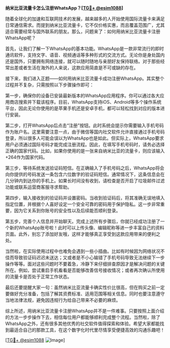 **纳米比亚流量卡怎么注册WhatsApp？[[TG💪+ @esim1088](https://t.me/s/esim1088)]**

随着全球化的加速和互联网技术的发展，越来越多的人开始使用国际流量卡来满足日常通信需求。而提到纳米比亚流量卡，它不仅价格实惠，而且覆盖范围广，尤其适合需要经常与国外联系的朋友。那么，问题来了：如何用纳米比亚流量卡注册WhatsApp呢？

首先，让我们了解一下WhatsApp的基本功能。WhatsApp是一款非常流行的即时通讯软件，支持文字、语音、视频通话等多种形式的交流方式。无论你是身处国内还是国外，只要拥有网络连接，就可以随时随地与亲朋好友保持联络。对于那些经常出差或者生活在海外的人来说，这款应用简直是不可或缺的存在。

接下来，我们进入正题——如何用纳米比亚流量卡成功注册WhatsApp。其实整个过程并不复杂，只需按照以下步骤操作即可：

第一步，确保你的设备已安装最新版本的WhatsApp应用程序。你可以通过各大应用商店搜索并下载该程序。目前，WhatsApp支持iOS、Android等多个操作系统平台，因此无论你使用的是苹果手机还是安卓手机，都可以轻松找到对应的版本进行安装。

第二步，打开WhatsApp后点击“注册”按钮。此时系统会提示你需要输入手机号码作为账户名。这里需要注意一点，由于微信等国内社交软件允许直接通过手机号码登录，所以很多人可能会误以为WhatsApp也是如此。但实际上，WhatsApp要求用户必须通过国际号码才能完成注册流程。因此，在填写手机号码时，请务必选择正确的国家代码。比如，如果你使用的是一张来自纳米比亚的流量卡，则应该输入+264作为国家代码。

第三步，等待系统发送验证码短信。在正确输入了手机号码之后，WhatsApp将会向你提供的号码发送一条包含六位数字的验证码短信。通常情况下，这条信息会在几分钟内到达你的手机上。如果长时间没有收到，请检查是否开启了垃圾邮件过滤功能或联系运营商客服寻求帮助。

第四步，输入接收到的验证码并设置密码。当收到验证码后，将其准确无误地填入指定位置，并根据个人喜好设定一个安全可靠的密码用于保护隐私。这一步非常重要，因为它关系到你账号的安全性以及后续能否顺利登录。

第五步，完善个人信息并开始聊天。完成上述所有步骤后，你就已经成功注册了一个新的WhatsApp账号啦！此时可以上传头像、编辑昵称等进一步丰富自己的资料页面。此外，别忘了添加好友哦，这样才能够真正享受到这款应用带来的便利之处。

当然啦，在实际使用过程中也难免会遇到一些小插曲。比如有时候因为网络状况不佳而导致验证码迟迟未送达；又或者是不小心输错了手机号码导致无法继续下一步操作等等。面对这些问题时不要着急，冷静下来仔细排查原因才是解决问题的关键所在。例如，尝试重启手机看看是否能够改善信号接收情况；或者再次确认所使用的流量卡是否处于正常工作状态。

最后还要提醒大家一句：虽然纳米比亚流量卡确实性价比很高，但在购买之前一定要做好充分准备，包括了解其资费标准、适用范围等相关信息。同时也要注意遵守当地法律法规，避免因违规行为给自己带来不必要的麻烦。

综上所述，用纳米比亚流量卡注册WhatsApp并不是一件难事。只要按照上面介绍的方法一步步操作下去，相信每位用户都能够顺利完成整个流程。当然啦，除了WhatsApp之外，还有很多其他优秀的社交软件值得探索和体验。希望大家都能找到最适合自己的那款工具，在这个数字化时代里尽情享受便捷高效的沟通乐趣吧！

[[TG💪+ @esim1088](https://t.me/s/esim1088) ![Image](https://i.postimg.cc/4NQfJmqS/Snipaste-2025-05-13-00-14-12.png)]